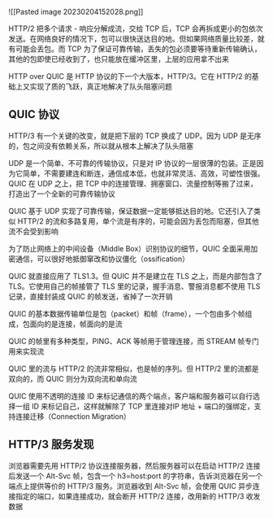 ![[Pasted image 20230204152028.png]]

HTTP/2 把多个请求 - 响应分解成流，交给 TCP 后，TCP 会再拆成更小的包依次发送。在网络良好的情况下，包可以很快送达目的地。但如果网络质量比较差，就有可能会丢包。而 TCP 为了保证可靠传输，丢失的包必须要等待重新传输确认，其他的包即使已经收到了，也只能放在缓冲区里，上层的应用拿不出来

HTTP over QUIC 是 HTTP 协议的下一个大版本，HTTP/3。它在 HTTP/2 的基础上又实现了质的飞跃，真正地解决了队头阻塞问题

## QUIC 协议

HTTP/3 有一个关键的改变，就是把下层的 TCP 换成了 UDP。因为 UDP 是无序的，包之间没有依赖关系，所以就从根本上解决了队头阻塞

UDP 是一个简单、不可靠的传输协议，只是对 IP 协议的一层很薄的包装。正是因为它简单，不需要建连和断连，通信成本低，也就非常灵活、高效，可塑性很强。QUIC 在 UDP 之上，把 TCP 中的连接管理、拥塞窗口、流量控制等搬了过来，打造出了一个全新的可靠传输协议

QUIC 基于 UDP 实现了可靠传输，保证数据一定能够抵达目的地。它还引入了类似 HTTP/2 的流和多路复用，单个流是有序的，可能会因为丢包而阻塞，但其他流不会受到影响

为了防止网络上的中间设备（Middle Box）识别协议的细节，QUIC 全面采用加密通信，可以很好地抵御窜改和协议僵化（ossification）

QUIC 就直接应用了 TLS1.3。但 QUIC 并不是建立在 TLS 之上，而是内部包含了 TLS。它使用自己的帧接管了 TLS 里的记录，握手消息、警报消息都不使用 TLS 记录，直接封装成 QUIC 的帧发送，省掉了一次开销

QUIC 的基本数据传输单位是包（packet）和帧（frame），一个包由多个帧组成，包面向的是连接，帧面向的是流

QUIC 的帧里有多种类型，PING、ACK 等帧用于管理连接，而 STREAM 帧专门用来实现流

QUIC 里的流与 HTTP/2 的流非常相似，也是帧的序列。但 HTTP/2 里的流都是双向的，而 QUIC 则分为双向流和单向流

QUIC 使用不透明的连接 ID 来标记通信的两个端点，客户端和服务器可以自行选择一组 ID 来标记自己，这样就解除了 TCP 里连接对IP 地址 + 端口的强绑定，支持连接迁移（Connection Migration）

## HTTP/3 服务发现

浏览器需要先用 HTTP/2 协议连接服务器，然后服务器可以在启动 HTTP/2 连接后发送一个 Alt-Svc 帧，包含一个 h3=host:port 的字符串，告诉浏览器在另一个端点上提供等价的 HTTP/3 服务。浏览器收到 Alt-Svc 帧，会使用 QUIC 异步连接指定的端口，如果连接成功，就会断开 HTTP/2 连接，改用新的 HTTP/3 收发数据